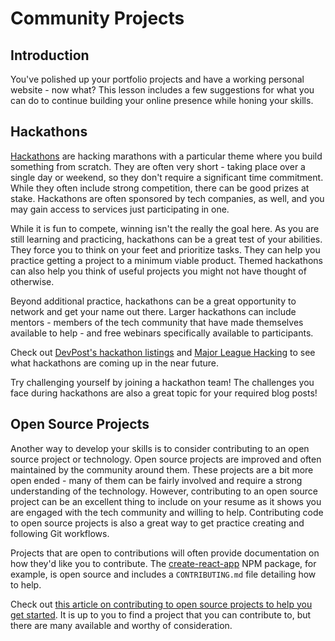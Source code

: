 # Community Projects

## Introduction

You've polished up your portfolio projects and have a working personal website - now what? This
lesson includes a few suggestions for what you can do to continue building your online presence
while honing your skills.

## Hackathons

[Hackathons][] are hacking marathons with a particular theme where you build something from scratch.
They are often very short - taking place over a single day or weekend, so they don't require a
significant time commitment. While they often include strong competition, there can be good prizes
at stake. Hackathons are often sponsored by tech companies, as well, and you may gain access to services
just participating in one.

While it is fun to compete, winning isn't the really the goal here. As you are still learning and practicing,
hackathons can be a great test of your abilities. They force you to think on your feet and prioritize
tasks. They can help you practice getting a project to a minimum viable product. Themed hackathons
can also help you think of useful projects you might not have thought of otherwise.

Beyond additional practice, hackathons can be a great opportunity to network and get your name out there.
Larger hackathons can include mentors - members of the tech community that have made themselves available
to help - and free webinars specifically available to participants.

Check out [DevPost's hackathon listings][] and [Major League Hacking][] to see what hackathons are coming
up in the near future.

Try challenging yourself by joining a hackathon team! The challenges you face during hackathons are also a great
topic for your required blog posts!

## Open Source Projects

Another way to develop your skills is to consider contributing to an open source project or technology. Open
source projects are improved and often maintained by the community around them. These projects are a bit more
open ended - many of them can be fairly involved and require a strong understanding of the technology. However,
contributing to an open source project can be an excellent thing to include on your resume as it shows you are
engaged with the tech community and willing to help. Contributing code to open source projects is also a great
way to get practice creating and following Git workflows.

Projects that are open to contributions will often provide documentation on how they'd like you to contribute. 
The [create-react-app][] NPM package, for example, is open source and includes a `CONTRIBUTING.md` file detailing
how to help.

Check out [this article on contributing to open source projects to help you get started][getting started]. It is
up to you to find a project that you can contribute to, but there are many available and worthy of consideration.

[Hackathons]: https://en.wikipedia.org/wiki/Hackathon
[DevPost's hackathon listings]: https://devpost.com/hackathons
[Major League Hacking]: https://mlh.io/seasons/na-2018/events
[create-react-app]: https://github.com/facebook/create-react-app#contributing
[getting started]: https://rubygarage.org/blog/how-contribute-to-open-source-projects

